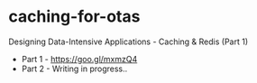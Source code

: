 # caching-for-otas
Designing Data-Intensive Applications - Caching &amp; Redis (Part 1)

* Part 1 - https://goo.gl/mxmzQ4
* Part 2 - Writing in progress..

